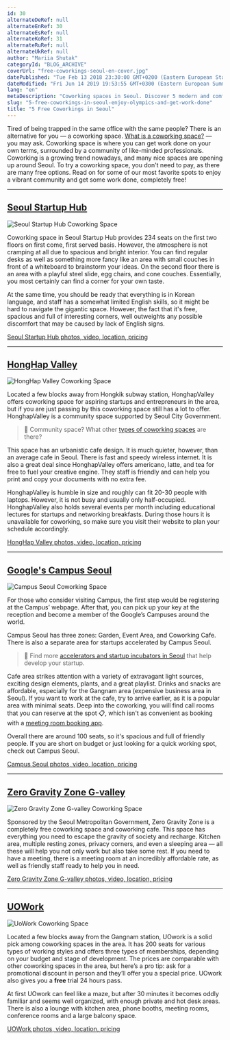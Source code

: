 ```yaml
---
id: 30
alternateDeRef: null
alternateEnRef: 30
alternateEsRef: null
alternateKoRef: 31
alternateRuRef: null
alternateUkRef: null
author: "Mariia Shutak"
categoryId: "BLOG_ARCHIVE"
coverUrl: "free-coworkings-seoul-en-cover.jpg"
datePublished: "Tue Feb 13 2018 23:30:00 GMT+0200 (Eastern European Standard Time)"
dateModified: "Fri Jun 14 2019 19:53:55 GMT+0300 (Eastern European Summer Time)"
lang: "en"
metaDescription: "Coworking spaces in Seoul. Discover 5 modern and comfortable coworking spaces that you can find in Seoul. Enjoy your stay and get work done!"
slug: "5-free-coworkings-in-seoul-enjoy-olympics-and-get-work-done"
title: "5 Free Coworkings in Seoul"
---
```


Tired of being trapped in the same office with the same people? There is an alternative for you — a coworking space. [What is a coworking space?](https://andcards.com/blog/tips/what-is-a-coworking-space) — you may ask. Coworking space is where you can get work done on your own terms, surrounded by a community of like-minded professionals. Coworking is a growing trend nowadays, and many nice spaces are opening up around Seoul. To try a coworking space, you don't need to pay, as there are many free options. Read on for some of our most favorite spots to enjoy a vibrant community and get some work done, completely free!

---

## [Seoul Startup Hub](http://seoulstartuphub.com/)

![Seoul Startup Hub Coworking Space](https://s3.ap-northeast-2.amazonaws.com/blogs.andcards.com/free-coworkings-seoul-en-photo-1.jpg|height=600,width=900)


Coworking space in Seoul Startup Hub provides 234 seats on the first two floors on first come, first served basis. However, the atmosphere is not cramping at all due to spacious and bright interior. You can find regular desks as well as something more fancy like an area with small couches in front of a whiteboard to brainstorm your ideas. On the second floor there is an area with a playful steel slide, egg chairs, and cone couches. Essentially, you most certainly can find a corner for your own taste.

At the same time, you should be ready that everything is in Korean language, and staff has a somewhat limited English skills, so it might be hard to navigate the gigantic space. However, the fact that it's free, spacious and full of interesting corners, well outweights any possible discomfort that may be caused by lack of English signs.

[Seoul Startup Hub photos, video, location, pricing](http://seoulstartuphub.com/)

---

## [HongHap Valley](https://honghapvalley.org/)

![HongHap Valley Coworking Space](https://s3.ap-northeast-2.amazonaws.com/blogs.andcards.com/free-coworkings-seoul-en-photo-2.jpg|height=600,width=900)


Located a few blocks away from Hongkik subway station, HonghapValley offers coworking space for aspiring startups and entrepreneurs in the area, but if you are just passing by this coworking space still has a lot to offer. HonghapValley is a community space supported by Seoul City Government.

> 🏡 Community space? What other [types of coworking spaces](https://andcards.com/blog/tips/what-is-a-coworking-space) are there?

This space has an urbanistic cafe design. It is much quieter, however, than an average cafe in Seoul. There is fast and speedy wireless internet. It is also a great deal since HonghapValley offers americano, latte, and tea for free to fuel your creative engine. They staff is friendly and can help you print and copy your documents with no extra fee.

HonghapValley is humble in size and roughly can fit 20-30 people with laptops. However, it is not busy and usually only half-occupied. HonghapValley also holds several events per month including educational lectures for startups and networking breakfasts. During those hours it is unavailable for coworking, so make sure you visit their website to plan your schedule accordingly.

[HongHap Valley photos, video, location, pricing](https://honghapvalley.org/)

---

## [Google's Campus Seoul](https://www.campus.co/seoul/ko)

![Campus Seoul Coworking Space](https://s3.ap-northeast-2.amazonaws.com/blogs.andcards.com/free-coworkings-seoul-en-photo-3.jpg|height=600,width=900)


For those who consider visiting Campus, the first step would be registering at the Campus’ webpage. After that, you can pick up your key at the reception and become a member of the Google’s Campuses around the world.

Campus Seoul has three zones: Garden, Event Area, and Coworking Cafe. There is also a separate area for startups accelerated by Campus Seoul.

> 🔎 Find more [accelerators and startup incubators in Seoul](https://andcards.com/blog/archive/accelerators-and-business-incubators-in-seoul) that help develop your startup.

Cafe area strikes attention with a variety of extravagant light sources, exciting design elements, plants, and a great playlist. Drinks and snacks are affordable, especially for the Gangnam area (expensive business area in Seoul). If you want to work at the cafe, try to arrive earlier, as it is a popular area with minimal seats. Deep into the coworking, you will find call rooms that you can reserve at the spot 📋, which isn't as convenient as booking with a [meeting room booking app](https://andcards.com).

Overall there are around 100 seats, so it's spacious and full of friendly people. If you are short on budget or just looking for a quick working spot, check out Campus Seoul.

[Campus Seoul photos, video, location, pricing](https://www.campus.co/seoul/ko)

---

## [Zero Gravity Zone G-valley](http://youthzone.kr/)

![Zero Gravity Zone G-valley Coworking Space](https://s3.ap-northeast-2.amazonaws.com/blogs.andcards.com/free-coworkings-seoul-en-photo-4.jpg|height=601,width=900)


Sponsored by the Seoul Metropolitan Government, Zero Gravity Zone is a completely free coworking space and coworking cafe. This space has everything you need to escape the gravity of society and recharge. Kitchen area, multiple resting zones, privacy corners, and even a sleeping area — all these will help you not only work but also take some rest. If you need to have a meeting, there is a meeting room at an incredibly affordable rate, as well as friendly staff ready to help you in need. 

[Zero Gravity Zone G-valley photos, video, location, pricing](http://youthzone.kr/)

---

## [UOWork](http://www.uowork.co.kr/)

![UoWork Coworking Space](https://s3.ap-northeast-2.amazonaws.com/blogs.andcards.com/free-coworkings-seoul-en-photo-5.jpg|height=600,width=900)


Located a few blocks away from the Gangnam station, UOwork is a solid pick among coworking spaces in the area. It has 200 seats for various types of working styles and offers three types of memberships, depending on your budget and stage of development. The prices are comparable with other coworking spaces in the area, but here’s a pro tip: ask for a promotional discount in person and they’ll offer you a special price. UOwork also gives you a **free** trial 24 hours pass.

At first UOwork can feel like a maze, but after 30 minutes it becomes oddly familiar and seems well organized, with enough private and hot desk areas. There is also a lounge with kitchen area, phone booths, meeting rooms, conference rooms and a large balcony space.

[UOWork photos, video, location, pricing](http://www.uowork.co.kr/)
